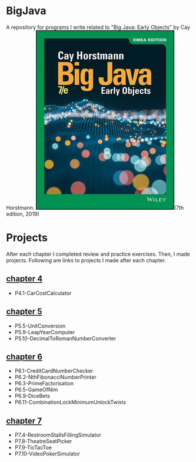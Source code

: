 # BigJava
A repository for programs I write related to "Big Java: Early Objects" by Cay Horstmann.
![Big Java Early Objects 7th edition book cover image](./book-resources-BigJava,EarlyObjects-7Ed-Wiley-2019-CayS.Horstmann-ISBN9781119499091/book-cover-image-BigJava,EarlyObjects-7Ed-Wiley-2019-CayS.Horstmann-ISBN9781119499091.jpeg)(7th edition, 2019)
# Projects
After each chapter I completed review and practice exercises. 
Then, I made projects.
Following are links to projects I made after each chapter.
## [chapter 4](chapter04/programming-projects)
 - P4.1-CarCostCalculator
## [chapter 5](chapter05/programming-projects)
 - P5.5-UnitConversion
 - P5.9-LeapYearComputer
 - P5.10-DecimalToRomanNumberConverter
## [chapter 6](chapter06/programming-projects)
 - P6.1-CreditCardNumberChecker
 - P6.2-NthFibonacciNumberPrinter
 - P6.3-PrimeFactorisation
 - P6.5-GameOfNim
 - P6.9-DiceBets
 - P6.11-CombinationLockMinimumUnlockTwists
## [chapter 7](chapter07/programming-projects)
- P7.4-RestroomStallsFillingSimulator
- P7.8-TheatreSeatPicker
- P7.9-TicTacToe
- P7.10-VideoPokerSimulator
